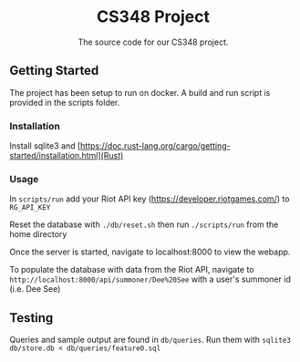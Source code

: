<div align="center">
  <h1 align="center">CS348 Project</h1>

  <p align="center">
    The source code for our CS348 project.
  </p>
</div>

## Getting Started

The project has been setup to run on docker. A build and run script is provided in the scripts folder.

### Installation

Install sqlite3 and [https://doc.rust-lang.org/cargo/getting-started/installation.html](Rust)

<!-- USAGE EXAMPLES -->
### Usage

In `scripts/run` add your Riot API key (https://developer.riotgames.com/) to `RG_API_KEY`

Reset the database with `./db/reset.sh` then run `./scripts/run` from the home directory

Once the server is started, navigate to localhost:8000 to view the webapp.

To populate the database with data from the Riot API, navigate to `http://localhost:8000/api/summoner/Dee%20See` with a user's summoner id (i.e. Dee See)

## Testing

Queries and sample output are found in `db/queries`. Run them with `sqlite3 db/store.db < db/queries/feature0.sql`

